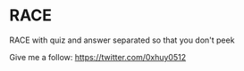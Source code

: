 # RACE
RACE with quiz and answer separated so that you don't peek

Give me a follow: https://twitter.com/0xhuy0512
